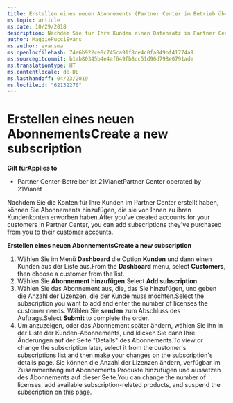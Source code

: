 ```yaml
---
title: Erstellen eines neuen Abonnements (Partner Center im Betrieb über 21Vianet)
ms.topic: article
ms.date: 10/29/2018
description: Nachdem Sie für Ihre Kunden einen Datensatz in Partner Center erstellt haben, können Sie ihnen Abonnements für Produkte im Katalog verkaufen.
author: MaggiePucciEvans
ms.author: evansma
ms.openlocfilehash: 74e6b922ce8c745ca91f8ce4c0fa849bf41774a9
ms.sourcegitcommit: b1ab80345b4e4af649fb8cc51d96d798e0791ade
ms.translationtype: HT
ms.contentlocale: de-DE
ms.lasthandoff: 04/23/2019
ms.locfileid: "62132270"
---
```

# <a name="create-a-new-subscription"></a><span data-ttu-id="1eddc-103">Erstellen eines neuen Abonnements</span><span class="sxs-lookup"><span data-stu-id="1eddc-103">Create a new subscription</span></span>

<span data-ttu-id="1eddc-104">**Gilt für**</span><span class="sxs-lookup"><span data-stu-id="1eddc-104">**Applies to**</span></span>

-   <span data-ttu-id="1eddc-105">Partner Center-Betreiber ist 21Vianet</span><span class="sxs-lookup"><span data-stu-id="1eddc-105">Partner Center operated by 21Vianet</span></span>


<span data-ttu-id="1eddc-106">Nachdem Sie die Konten für Ihre Kunden im Partner Center erstellt haben, können Sie Abonnements hinzufügen, die sie von Ihnen zu ihren Kundenkonten erworben haben.</span><span class="sxs-lookup"><span data-stu-id="1eddc-106">After you've created accounts for your customers in Partner Center, you can add subscriptions they've purchased from you to their customer accounts.</span></span>

<span data-ttu-id="1eddc-107">**Erstellen eines neuen Abonnements**</span><span class="sxs-lookup"><span data-stu-id="1eddc-107">**Create a new subscription**</span></span>

1.  <span data-ttu-id="1eddc-108">Wählen Sie im Menü **Dashboard** die Option **Kunden** und dann einen Kunden aus der Liste aus.</span><span class="sxs-lookup"><span data-stu-id="1eddc-108">From the **Dashboard** menu, select **Customers**, then choose a customer from the list.</span></span>
2.  <span data-ttu-id="1eddc-109">Wählen Sie **Abonnement hinzufügen**.</span><span class="sxs-lookup"><span data-stu-id="1eddc-109">Select **Add subscription**.</span></span>
3.  <span data-ttu-id="1eddc-110">Wählen Sie das Abonnement aus, die, das Sie hinzufügen, und geben die Anzahl der Lizenzen, die der Kunde muss möchten.</span><span class="sxs-lookup"><span data-stu-id="1eddc-110">Select the subscription you want to add and enter the number of licenses the customer needs.</span></span> <span data-ttu-id="1eddc-111">Wählen Sie **senden** zum Abschluss des Auftrags.</span><span class="sxs-lookup"><span data-stu-id="1eddc-111">Select **Submit** to complete the order.</span></span>
4.  <span data-ttu-id="1eddc-112">Um anzuzeigen, oder das Abonnement später ändern, wählen Sie ihn in der Liste der Kunden-Abonnements, und klicken Sie dann Ihre Änderungen auf der Seite "Details" des Abonnements.</span><span class="sxs-lookup"><span data-stu-id="1eddc-112">To view or change the subscription later, select it from the customer's subscriptions list and then make your changes on the subscription's details page.</span></span> <span data-ttu-id="1eddc-113">Sie können die Anzahl der Lizenzen ändern, verfügbar im Zusammenhang mit Abonnements Produkte hinzufügen und aussetzen des Abonnements auf dieser Seite.</span><span class="sxs-lookup"><span data-stu-id="1eddc-113">You can change the number of licenses, add available subscription-related products, and suspend the subscription on this page.</span></span>   

